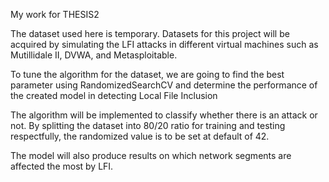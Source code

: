 My work for THESIS2

The dataset used here is temporary. Datasets for this project will be acquired by simulating the LFI attacks in different virtual machines such as Mutillidale II, DVWA, and Metasploitable. 

To tune the algorithm for the dataset, we are going to find the best parameter using RandomizedSearchCV and determine the performance of the created model in detecting Local File Inclusion

The algorithm will be implemented to classify whether there is an attack or not. By splitting the dataset into 80/20 ratio for training and testing respectfully, the randomized value is to be set at default of 42.

The model will also produce results on which network segments are affected the most by LFI.

